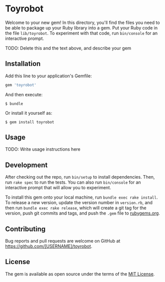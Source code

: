 # Toyrobot

Welcome to your new gem! In this directory, you'll find the files you need to be able to package up your Ruby library into a gem. Put your Ruby code in the file `lib/toyrobot`. To experiment with that code, run `bin/console` for an interactive prompt.

TODO: Delete this and the text above, and describe your gem

## Installation

Add this line to your application's Gemfile:

```ruby
gem 'toyrobot'
```

And then execute:

    $ bundle

Or install it yourself as:

    $ gem install toyrobot

## Usage

TODO: Write usage instructions here

## Development

After checking out the repo, run `bin/setup` to install dependencies. Then, run `rake spec` to run the tests. You can also run `bin/console` for an interactive prompt that will allow you to experiment.

To install this gem onto your local machine, run `bundle exec rake install`. To release a new version, update the version number in `version.rb`, and then run `bundle exec rake release`, which will create a git tag for the version, push git commits and tags, and push the `.gem` file to [rubygems.org](https://rubygems.org).

## Contributing

Bug reports and pull requests are welcome on GitHub at https://github.com/[USERNAME]/toyrobot.

## License

The gem is available as open source under the terms of the [MIT License](http://opensource.org/licenses/MIT).
